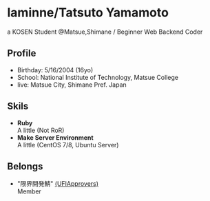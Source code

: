 # laminne/Tatsuto Yamamoto

a KOSEN Student @Matsue,Shimane / Beginner Web Backend Coder

## Profile
-  Birthday: 5/16/2004 (16yo)  
-  School: National Institute of Technology, Matsue College  
-  live: Matsue City, Shimane Pref. Japan

## Skils
-  **Ruby**  
A little (Not RoR)
-  **Make Server Environment**  
A little (CentOS 7/8, Ubuntu Server)

## Belongs
- "限界開発鯖" [(UFIApprovers)](https://approvers.dev)  
Member
